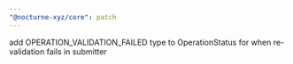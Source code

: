 ```yaml
---
"@nocturne-xyz/core": patch
---
```


add OPERATION_VALIDATION_FAILED type to OperationStatus for when re-validation fails in submitter
